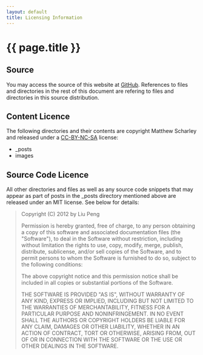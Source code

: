 ```yaml
---
layout: default
title: Licensing Information
---
```


{{ page.title }}
================

Source
------

You may access the source of this website at [GitHub][github-source].
References to files and directories in the rest of this document are
refering to files and directories in this source distribution.

Content Licence
---------------

The following directories and their contents are copyright Matthew Scharley
and released under a [CC-BY-NC-SA][cc-license] license:

* \_posts
* images

Source Code Licence
-------------------

All other directories and files as well as any source code snippets that may 
appear as part of posts in the \_posts directory mentioned above are 
released under an MIT license. See below for details:

> Copyright (C) 2012 by Liu Peng
> 
> Permission is hereby granted, free of charge, to any person obtaining a copy
> of this software and associated documentation files (the "Software"), to deal
> in the Software without restriction, including without limitation the rights
> to use, copy, modify, merge, publish, distribute, sublicense, and/or sell
> copies of the Software, and to permit persons to whom the Software is
> furnished to do so, subject to the following conditions:
> 
> The above copyright notice and this permission notice shall be included in
> all copies or substantial portions of the Software.
> 
> THE SOFTWARE IS PROVIDED "AS IS", WITHOUT WARRANTY OF ANY KIND, EXPRESS OR
> IMPLIED, INCLUDING BUT NOT LIMITED TO THE WARRANTIES OF MERCHANTABILITY,
> FITNESS FOR A PARTICULAR PURPOSE AND NONINFRINGEMENT. IN NO EVENT SHALL THE
> AUTHORS OR COPYRIGHT HOLDERS BE LIABLE FOR ANY CLAIM, DAMAGES OR OTHER
> LIABILITY, WHETHER IN AN ACTION OF CONTRACT, TORT OR OTHERWISE, ARISING FROM,
> OUT OF OR IN CONNECTION WITH THE SOFTWARE OR THE USE OR OTHER DEALINGS IN
> THE SOFTWARE.

  [github-source]: http://github.com/van9ogh/van9ogh.github.com
  [cc-license]: http://creativecommons.org/licenses/by-nc-sa/3.0/au/
